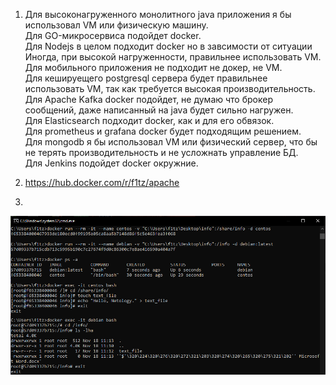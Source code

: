 1. Для высоконагруженного монолитного java приложения я бы использовал VM или физическую машину.  
Для GO-микросервиса подойдет docker.  
Для Nodejs в целом подходит docker но в завсимости от ситуации Иногда, при высокой нагруженности, правильнее использовать VM.  
Для мобильного приложения не подходит не докер, не VM.  
Для кешируещего postgresql сервера будет правильнее использовать VM, так как требуется высокая производительность.  
Для Apache Kafka docker подойдет, не думаю что брокер сообщений, даже написанный на java будет сильно нагружен.  
Для Elasticsearch подходит docker, как и для его обвязок.  
Для prometheus и grafana docker будет подходящим решением.  
Для mongodb я бы использовал VM или физический сервер, что бы не терять производительность и не усложнать управление БД.  
Для Jenkins подойдет docker окружние.  
  
  
2. https://hub.docker.com/r/f1tz/apache
  

3.    
![](console.png)